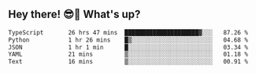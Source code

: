 ## Hey there! 😎👋 What's up?

<!--START_SECTION:waka-->

```txt
TypeScript       26 hrs 47 mins  █████████████████████▓░░░   87.26 %
Python           1 hr 26 mins    █▒░░░░░░░░░░░░░░░░░░░░░░░   04.68 %
JSON             1 hr 1 min      █░░░░░░░░░░░░░░░░░░░░░░░░   03.34 %
YAML             21 mins         ▒░░░░░░░░░░░░░░░░░░░░░░░░   01.18 %
Text             16 mins         ▒░░░░░░░░░░░░░░░░░░░░░░░░   00.91 %
```

<!--END_SECTION:waka-->
